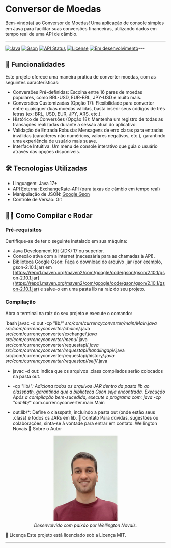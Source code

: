 # Conversor de Moedas

Bem-vindo(a) ao Conversor de Moedas! Uma aplicação de console simples em Java para facilitar suas conversões financeiras, utilizando dados em tempo real de uma API de câmbio.

---

[![Java](https://img.shields.io/badge/Java-17%2B-blue.svg?style=flat-square&logo=java)](https://www.java.com/)
[![Gson](https://img.shields.io/badge/Gson-2.10.1-green.svg?style=flat-square&logo=json)](https://github.com/google/gson)
[![API Status](https://img.shields.io/badge/ExchangeRate--API-Online-brightgreen.svg?style=flat-square)](https://www.exchangerate-api.com/)
[![License](https://img.shields.io/badge/License-MIT-yellow.svg?style=flat-square)](LICENSE) 
[![Em desenvolvimento](https://img.shields.io/badge/Em%20desenvolvimento-yellow)](https://shields.io/)---

## 🚀 Funcionalidades

Este projeto oferece uma maneira prática de converter moedas, com as seguintes características:

* Conversões Pré-definidas: Escolha entre 16 pares de moedas populares, como BRL-USD, EUR-BRL, JPY-USD e muito mais.
* Conversões Customizadas (Opção 17): Flexibilidade para converter entre quaisquer duas moedas válidas, basta inserir seus códigos de três letras (ex: BRL, USD, EUR, JPY, ARS, etc.).
* Histórico de Conversões (Opção 18): Mantenha um registro de todas as transações realizadas durante a sessão atual do aplicativo.
* Validação de Entrada Robusta: Mensagens de erro claras para entradas inválidas (caracteres não numéricos, valores negativos, etc.), garantindo uma experiência de usuário mais suave.
* Interface Intuitiva: Um menu de console interativo que guia o usuário através das opções disponíveis.

## 🛠️ Tecnologias Utilizadas

* Linguagem: Java 17+
* API Externa: [ExchangeRate-API](https://www.exchangerate-api.com/) (para taxas de câmbio em tempo real)
* Manipulação de JSON: [Google Gson](https://github.com/google/gson)
* Controle de Versão: Git

## 👨‍💻 Como Compilar e Rodar

### Pré-requisitos

Certifique-se de ter o seguinte instalado em sua máquina:

* Java Development Kit (JDK) 17 ou superior.
* Conexão ativa com a internet (necessária para as chamadas à API).
* Biblioteca Google Gson: Faça o download do arquivo .jar (por exemplo, gson-2.10.1.jar) em [https://repo1.maven.org/maven2/com/google/code/gson/gson/2.10.1/gson-2.10.1.jar](https://repo1.maven.org/maven2/com/google/code/gson/gson/2.10.1/gson-2.10.1.jar) e salve-o em uma pasta lib na raiz do seu projeto.

### Compilação

Abra o terminal na raiz do seu projeto e execute o comando:

`bash
javac -d out -cp "lib/*" src/com/currencyconverter/main/Main.java src/com/currencyconverter/choice/*.java src/com/currencyconverter/exchange/*.java src/com/currencyconverter/menu/*.java src/com/currencyconverter/requestapi/*.java src/com/currencyconverter/requestapi/handlingapi/*.java src/com/currencyconverter/requestapi/history/*.java src/com/currencyconverter/requestapi/self/*.java

 * javac -d out: Indica que os arquivos .class compilados serão colocados na pasta out.
 * -cp "lib/*": Adiciona todos os arquivos JAR dentro da pasta lib ao classpath, garantindo que a biblioteca Gson seja encontrada.
Execução
Após a compilação bem-sucedida, execute o programa com:
java -cp "out:lib/*" com.currencyconverter.main.Main

 * out:lib/*: Define o classpath, incluindo a pasta out (onde estão seus .class) e todos os JARs em lib.
🤝 Contato
Para dúvidas, sugestões ou colaborações, sinta-se à vontade para entrar em contato:
Wellington Novais 
📸 Sobre o Autor
<p align="center">
<img src="photo_2025-05-27_18-28-17.jpg" alt="Wellington Novais" width="200"/>
<br>
<em>Desenvolvido com paixão por Wellington Novais.</em>
</p>
📝 Licença
Este projeto está licenciado sob a Licença MIT.

---
